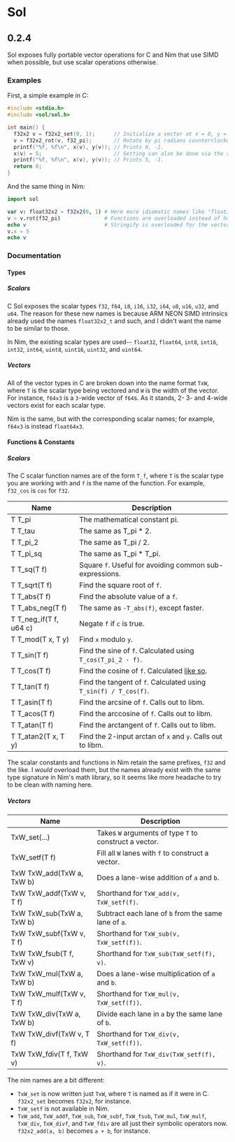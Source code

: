 # Sol
## 0.2.4

Sol exposes fully portable vector operations for C and Nim that use SIMD when
possible, but use scalar operations otherwise.

### Examples

First, a simple example in C:

```C
#include <stdio.h>
#include <sol/sol.h>

int main() {
  f32x2 v = f32x2_set(0, 1);      // Initialize a vector at x = 0, y = 1.
  v = f32x2_rot(v, f32_pi);       // Rotate by pi radians counterclockwise. (180 degrees.)
  printf("%f, %f\n", x(v), y(v)); // Prints 0, -1.
  x(v) = 5;                       // Setting can also be done via the scalar accessor; it is a macro, not a function.
  printf("%f, %f\n", x(v), y(v)); // Prints 5, -1.
  return 0;
}
```

And the same thing in Nim:

```Nim
import sol

var v: float32x2 = f32x2(0, 1) # Here more idiomatic names like "float32x2" are used for types. "f32x2" is analogous to "f32x2_set".
v = v.rot(f32_pi)              # Functions are overloaded instead of having the type name in them, for brevity.
echo v                         # Stringify is overloaded for the vector types; no need to format.
v.x = 5
echo v
```

### Documentation

#### Types

##### Scalars

C Sol exposes the scalar types `f32`, `f64`, `i8`, `i16`, `i32`, `i64`, `u8`,
`u16`, `u32`, and `u64`. The reason for these new names is because ARM NEON
SIMD intrinsics already used the names `float32x2_t` and such, and I didn't want
the name to be similar to those.

In Nim, the existing scalar types are used-- `float32`, `float64`, `int8`,
`int16`, `int32`, `int64`, `uint8`, `uint16`, `uint32`, and `uint64`.

##### Vectors

All of the vector types in C are broken down into the name format `TxW`, where
`T` is the scalar type being vectored and `W` is the width of the vector. For
instance, `f64x3` is a `3`-wide vector of `f64`s. As it stands, 2- 3- and
4-wide vectors exist for each scalar type.

Nim is the same, but with the corresponding scalar names; for example, `f64x3`
is instead `float64x3`.

#### Functions & Constants

##### Scalars

The C scalar function names are of the form `T_f`, where `T` is the scalar type
you are working with and `f` is the name of the function. For example, `f32_cos`
is `cos` for `f32`.

| Name                 | Description                                                                                 |
| -------------------- | ------------------------------------------------------------------------------------------- |
| T T_pi                 | The mathematical constant pi.                                                               |
| T T_tau                | The same as T_pi * 2.                                                                       |
| T T_pi_2               | The same as T_pi / 2.                                                                       |
| T T_pi_sq              | The same as T_pi * T_pi.                                                                    |
| T T_sq(T f)            | Square `f`. Useful for avoiding common sub-expressions.                                     |
| T T_sqrt(T f)          | Find the square root of `f`.                                                                |
| T T_abs(T f)           | Find the absolute value of a `f`.                                                           |
| T T_abs_neg(T f)       | The same as `-T_abs(f)`, except faster.                                                     |
| T T_neg_if(T f, u64 c) | Negate `f` if `c` is true.                                                                  |
| T T_mod(T x, T y)      | Find `x` modulo `y`.                                                                        |
| T T_sin(T f)           | Find the sine of `f`. Calculated using `T_cos(T_pi_2 - f)`.                                 |
| T T_cos(T f)           | Find the cosine of `f`. Calculated [like so](https://www.desmos.com/calculator/ellzidi5cv). |
| T T_tan(T f)           | Find the tangent of `f`. Calculated using `T_sin(f) / T_cos(f)`.                            |
| T T_asin(T f)          | Find the arcsine of `f`. Calls out to libm.                                                 |
| T T_acos(T f)          | Find the arccosine of `f`. Calls out to libm.                                               |
| T T_atan(T f)          | Find the arctangent of `f`. Calls out to libm.                                              |
| T T_atan2(T x, T y)    | Find the 2-input arctan of `x` and `y`. Calls out to libm.                                  |

The scalar constants and functions in Nim retain the same prefixes, `f32` and
the like. I *would* overload them, but the names already exist with the same
type signature in Nim's math library, so it seems like more headache to try to
be clean with naming here.

##### Vectors

| Name                      | Description                                            |
| ------------------------- | ------------------------------------------------------ |
| TxW_set(...)              | Takes `W` arguments of type `T` to construct a vector. |
| TxW_setf(T f)             | Fill all `W` lanes with `f` to construct a vector.     |
| TxW TxW_add(TxW a, TxW b) | Does a lane-wise addition of `a` and `b`.              |
| TxW TxW_addf(TxW v, T f)  | Shorthand for `TxW_add(v, TxW_setf(f)`.                |
| TxW TxW_sub(TxW a, TxW b) | Subtract each lane of `b` from the same lane of `a`.   |
| TxW TxW_subf(TxW v, T f)  | Shorthand for `TxW_sub(v, TxW_setf(f))`.               |
| TxW TxW_fsub(T f, TxW v)  | Shorthand for `TxW_sub(TxW_setf(f), v)`.               |
| TxW TxW_mul(TxW a, TxW b) | Does a lane-wise multiplication of `a` and `b`.        |
| TxW TxW_mulf(TxW v, T f)  | Shorthand for `TxW_mul(v, TxW_setf(f))`.               |
| TxW TxW_div(TxW a, TxW b) | Divide each lane in `a` by the same lane of `b`.       |
| TxW TxW_divf(TxW v, T f)  | Shorthand for `TxW_div(v, TxW_setf(f))`.               |
| TxW TxW_fdiv(T f, TxW v)  | Shorthand for `TxW_div(TxW_setf(f), v)`.               |

The nim names are a bit different:

- `TxW_set` is now written just `TxW`, where `T` is named as if it were in C. `f32x2_set` becomes `f32x2`, for instance.
- `TxW_setf` is not available in Nim.
- `TxW_add`, `TxW_addf`, `TxW_sub`, `TxW_subf`, `TxW_fsub`, `TxW_mul`, `TxW_mulf`, `TxW_div`, `TxW_divf`, and `TxW_fdiv` are all just their symbolic operators now. `f32x2_add(a, b)` becomes `a + b`, for instance.
